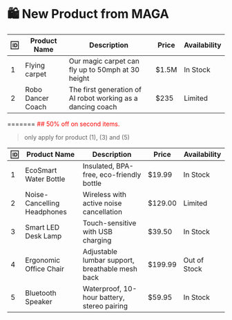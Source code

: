# 🛍️ New Product from MAGA




| 🆔 | Product Name                 | Description                                      | Price   | Availability |
|----|-----------------------------|--------------------------------------------------|---------|--------------|
| 1  | Flying carpet       | Our magic carpet can fly up to 50mph at 30 height         | $1.5M  | In Stock     |
| 2  | Robo Dancer Coach | The first generation of AI robot working as a dancing coach | $235 | Limited      |
=======
<font color="red">## 50% off on second items.</font>
> only apply for product (1), (3) and (5)

| 🆔 | Product Name                 | Description                                      | Price   | Availability |
|----|-----------------------------|--------------------------------------------------|---------|--------------|
| 1  | EcoSmart Water Bottle       | Insulated, BPA-free, eco-friendly bottle         | $19.99  | In Stock     |
| 2  | Noise-Cancelling Headphones | Wireless with active noise cancellation          | $129.00 | Limited      |
| 3  | Smart LED Desk Lamp         | Touch-sensitive with USB charging                | $39.50  | In Stock     |
| 4  | Ergonomic Office Chair      | Adjustable lumbar support, breathable mesh back  | $199.99 | Out of Stock |
| 5  | Bluetooth Speaker           | Waterproof, 10-hour battery, stereo pairing      | $59.95  | In Stock     |




